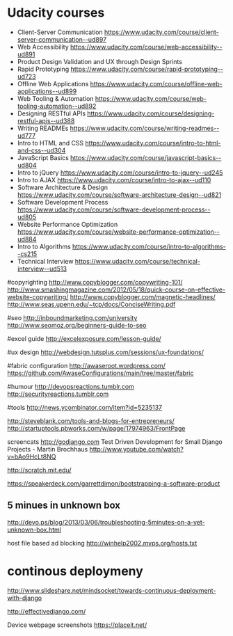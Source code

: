 # Udacity courses
* Client-Server Communication https://www.udacity.com/course/client-server-communication--ud897
* Web Accessibility https://www.udacity.com/course/web-accessibility--ud891
* Product Design Validation and UX through Design Sprints
* Rapid Prototyping https://www.udacity.com/course/rapid-prototyping--ud723
* Offline Web Applications https://www.udacity.com/course/offline-web-applications--ud899
* Web Tooling & Automation https://www.udacity.com/course/web-tooling-automation--ud892
* Designing RESTful APIs https://www.udacity.com/course/designing-restful-apis--ud388
* Writing READMEs https://www.udacity.com/course/writing-readmes--ud777
* Intro to HTML and CSS https://www.udacity.com/course/intro-to-html-and-css--ud304
* JavaScript Basics https://www.udacity.com/course/javascript-basics--ud804
* Intro to jQuery https://www.udacity.com/course/intro-to-jquery--ud245
* Intro to AJAX https://www.udacity.com/course/intro-to-ajax--ud110
* Software Architecture & Design https://www.udacity.com/course/software-architecture-design--ud821
* Software Development Process https://www.udacity.com/course/software-development-process--ud805
* Website Performance Optimization https://www.udacity.com/course/website-performance-optimization--ud884 
* Intro to Algorithms https://www.udacity.com/course/intro-to-algorithms--cs215
* Technical Interview https://www.udacity.com/course/technical-interview--ud513


#copyrighting
http://www.copyblogger.com/copywriting-101/
http://www.smashingmagazine.com/2012/05/18/quick-course-on-effective-website-copywriting/
http://www.copyblogger.com/magnetic-headlines/
http://www.seas.upenn.edu/~tcp/docs/ConciseWriting.pdf

#seo
http://inboundmarketing.com/university
http://www.seomoz.org/beginners-guide-to-seo

#excel guide
http://excelexposure.com/lesson-guide/

#ux design
http://webdesign.tutsplus.com/sessions/ux-foundations/

#fabric configuration
http://awaseroot.wordpress.com/
https://github.com/AwaseConfigurations/main/tree/master/fabric

#humour
http://devopsreactions.tumblr.com
http://securityreactions.tumblr.com

#tools
http://news.ycombinator.com/item?id=5235137


http://steveblank.com/tools-and-blogs-for-entrepreneurs/
http://startuptools.pbworks.com/w/page/17974963/FrontPage


screencats
http://godjango.com
Test Driven Development for Small Django Projects - Martin Brochhaus
http://www.youtube.com/watch?v=bAo9HcLt8NQ

http://scratch.mit.edu/


https://speakerdeck.com/garrettdimon/bootstrapping-a-software-product

5 minues in unknown box
------------------------
http://devo.ps/blog/2013/03/06/troubleshooting-5minutes-on-a-yet-unknown-box.html

host file based ad blocking
http://winhelp2002.mvps.org/hosts.txt


# continous deploymeny
http://www.slideshare.net/mindsocket/towards-continuous-deployment-with-django


http://effectivedjango.com/


Device webpage screenshots
https://placeit.net/

